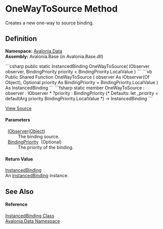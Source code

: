 # OneWayToSource Method


Creates a new one-way to source binding.



## Definition
**Namespace:** <a href="N_Avalonia_Data">Avalonia.Data</a>  
**Assembly:** Avalonia.Base (in Avalonia.Base.dll)

<Tabs groupId="api-code-preview">
<TabItem value="csharp" label="C#">
```csharp
public static InstancedBinding OneWayToSource(
	IObserver<Object?> observer,
	BindingPriority priority = BindingPriority.LocalValue
)
```
</TabItem>
<TabItem value="vb" label="VB">
```vb
Public Shared Function OneWayToSource ( 
	observer As IObserver(Of Object),
	Optional priority As BindingPriority = BindingPriority.LocalValue
) As InstancedBinding
```
</TabItem>
<TabItem value="fsharp" label="F#">
```fsharp
static member OneWayToSource : 
        observer : IObserver<Object> * 
        ?priority : BindingPriority 
(* Defaults:
        let _priority = defaultArg priority BindingPriority.LocalValue
*)
-> InstancedBinding 
```
</TabItem>
</Tabs>



<a href="https://github.com/AvaloniaUI/Avalonia/tree/master/src/Avalonia.Base/Data/InstancedBinding.cs#L138" title="View the source code">View Source</a>



#### Parameters
<dl><dt>  <a href="https://learn.microsoft.com/dotnet/api/system.iobserver-1" target="_blank" rel="noopener noreferrer">IObserver</a>(<a href="https://learn.microsoft.com/dotnet/api/system.object" target="_blank" rel="noopener noreferrer">Object</a>)</dt><dd>The binding source.</dd><dt>  <a href="T_Avalonia_Data_BindingPriority">BindingPriority</a>  (Optional)</dt><dd>The priority of the binding.</dd></dl>

#### Return Value
<a href="T_Avalonia_Data_InstancedBinding">InstancedBinding</a>  
An <a href="T_Avalonia_Data_InstancedBinding">InstancedBinding</a> instance.

## See Also


#### Reference
<a href="T_Avalonia_Data_InstancedBinding">InstancedBinding Class</a>  
<a href="N_Avalonia_Data">Avalonia.Data Namespace</a>  

